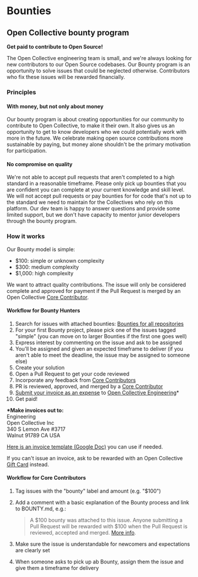 # Bounties

## Open Collective bounty program 

**Get paid to contribute to Open Source!**

The Open Collective engineering team is small, and we're always looking for new contributors to our Open Source codebases. Our Bounty program is an opportunity to solve issues that could be neglected otherwise. Contributors who fix these issues will be rewarded financially.

### **Principles**

#### With money, but not only about money

Our bounty program is about creating opportunities for our community to contribute to Open Collective, to make it their own. It also gives us an opportunity to get to know developers who we could potentially work with more in the future. We celebrate making open source contributions more sustainable by paying, but money alone shouldn't be the primary motivation for participation.

#### No compromise on quality

We're not able to accept pull requests that aren't completed to a high standard in a reasonable timeframe. Please only pick up bounties that you are confident you can complete at your current knowledge and skill level. We will not accept pull requests or pay bounties for for code that's not up to the standard we need to maintain for the Collectives who rely on this platform. Our dev team is happy to answer questions and provide some limited support, but we don't have capacity to mentor junior developers through the bounty program.

### How it works

Our Bounty model is simple:

* $100: simple or unknown complexity
* $300: medium complexity
* $1,000: high complexity

We want to attract quality contributions. The issue will only be considered complete and approved for payment if the Pull Request is merged by an Open Collective [Core Contributor](https://github.com/orgs/opencollective/teams/core-contributors).

#### Workflow for Bounty Hunters

1. Search for issues with attached bounties: [Bounties for all repositories](https://github.com/opencollective/opencollective/issues?utf8=✓&q=is%3Aissue+is%3Aopen+label%3Abounty)
2. For your first Bounty project, please pick one of the issues tagged "simple" \(you can move on to larger Bounties if the first one goes well\)
3. Express interest by commenting on the issue and ask to be assigned
4. You'll be assigned and given an expected timeframe to deliver \(if you aren't able to meet the deadline, the issue may be assigned to someone else\)
5. Create your solution
6. Open a Pull Request to get your code reviewed
7. Incorporate any feedback from [Core Contributors](https://github.com/orgs/opencollective/teams/core-contributors)
8. PR is reviewed, approved, and merged by a [Core Contributor](https://github.com/orgs/opencollective/teams/core-contributors)
9. [Submit your invoice as an expense](../expenses/submitting-expenses.md) to [Open Collective Engineering](https://opencollective.com/engineering)\*
10. Get paid!

**\*Make invoices out to:**  
Engineering  
Open Collective Inc  
340 S Lemon Ave \#3717   
Walnut 91789 CA USA  
  
[Here is an invoice template \(Google Doc\)](https://docs.google.com/document/d/1IPxQ7uYsbmZM_HOZZiN0z09xxOcPPQn_sSwXZRV3MPM/copy) you can use if needed.

If you can't issue an invoice, ask to be rewarded with an Open Collective [Gift Card](../backers-and-sponsors/gift-cards.md) instead.

#### Workflow for Core Contributors

1. Tag issues with the "bounty" label and amount \(e.g. "$100"\)
2. Add a comment with a basic explanation of the Bounty process and link to BOUNTY.md, e.g.:

   > A $100 bounty was attached to this issue. Anyone submitting a Pull Request will be rewarded with $100 when the Pull Request is reviewed, accepted and merged. [More info](BOUNTY.md).

3. Make sure the issue is understandable for newcomers and expectations are clearly set
4. When someone asks to pick up ab Bounty, assign them the issue and give them a timeframe for delivery

